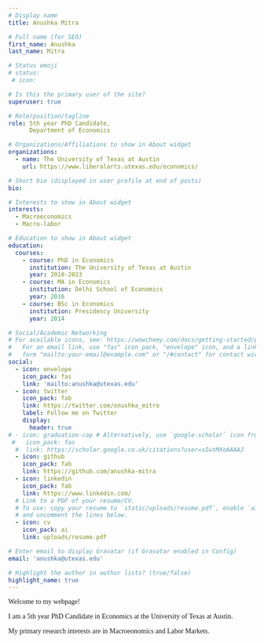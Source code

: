 ```yaml
---
# Display name
title: Anushka Mitra

# Full name (for SEO)
first_name: Anushka
last_name: Mitra

# Status emoji
# status:
 # icon: 

# Is this the primary user of the site?
superuser: true

# Role/position/tagline
role: 5th year PhD Candidate,
      Department of Economics

# Organizations/Affiliations to show in About widget
organizations:
  - name: The University of Texas at Austin
    url: https://www.liberalarts.utexas.edu/economics/

# Short bio (displayed in user profile at end of posts)
bio: 

# Interests to show in About widget
interests:
  - Macroeconomics
  - Macro-labor

# Education to show in About widget
education:
  courses:
    - course: PhD in Economics
      institution: The University of Texas at Austin
      year: 2018-2023
    - course: MA in Economics
      institution: Delhi School of Economics
      year: 2016
    - course: BSc in Economics
      institution: Presidency University
      year: 2014

# Social/Academic Networking
# For available icons, see: https://wowchemy.com/docs/getting-started/page-builder/#icons
#   For an email link, use "fas" icon pack, "envelope" icon, and a link in the
#   form "mailto:your-email@example.com" or "/#contact" for contact widget.
social:
  - icon: envelope
    icon_pack: fas
    link: 'mailto:anushka@utexas.edu'
  - icon: twitter
    icon_pack: fab
    link: https://twitter.com/onushka_mitro
    label: Follow me on Twitter
    display:
      header: true
# - icon: graduation-cap # Alternatively, use `google-scholar` icon from `ai` icon pack
 #   icon_pack: fas
  #  link: https://scholar.google.co.uk/citations?user=sIwtMXoAAAAJ
  - icon: github
    icon_pack: fab
    link: https://github.com/anushka-mitra
  - icon: linkedin
    icon_pack: fab
    link: https://www.linkedin.com/
  # Link to a PDF of your resume/CV.
  # To use: copy your resume to `static/uploads/resume.pdf`, enable `ai` icons in `params.yaml`,
  # and uncomment the lines below.
  - icon: cv
    icon_pack: ai
    link: uploads/resume.pdf

# Enter email to display Gravatar (if Gravatar enabled in Config)
email: 'anushka@utexas.edu'

# Highlight the author in author lists? (true/false)
highlight_name: true
---
```


<p style="font-family:rose;text-align: justify;">Welcome to my webpage!</p>
  
<p style="font-family:rose;text-align: justify;">I am a 5th year PhD Candidate in Economics at the University of Texas at Austin. </p>
  
<p style="font-family:rose;text-align: justify;">My primary research interests are in Macroeonomics and Labor Markets.</p>



